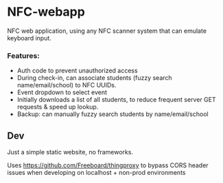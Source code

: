# NFC-webapp
NFC web application, using any NFC scanner system that can emulate keyboard input.

### Features:
* Auth code to prevent unauthorized access
* During check-in, can associate students (fuzzy search name/email/school) to NFC UUIDs.
* Event dropdown to select event
* Initially downloads a list of all students, to reduce frequent server GET requests & speed up lookup.
* Backup: can manually fuzzy search students by name/email/school

Dev
---
Just a simple static website, no frameworks.

Uses https://github.com/Freeboard/thingproxy to bypass CORS header issues when developing on localhost + non-prod environments
